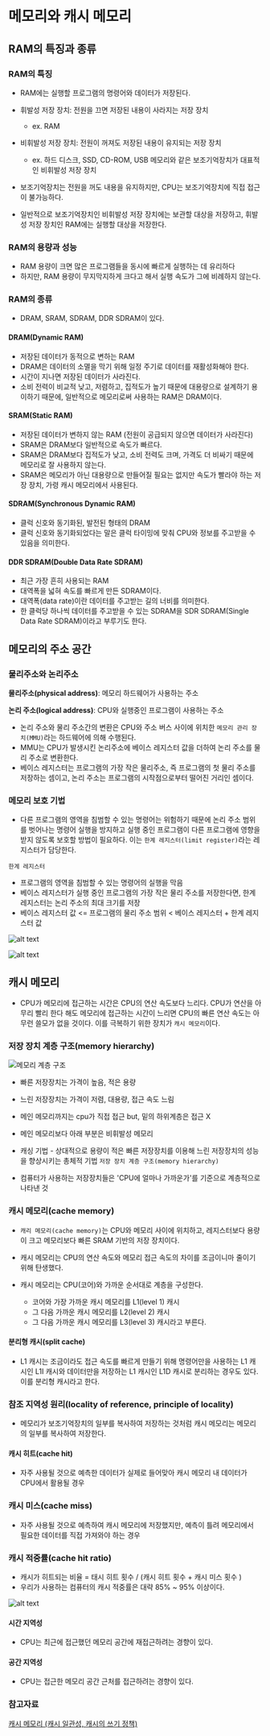 # 메모리와 캐시 메모리

## RAM의 특징과 종류

### RAM의 특징

- RAM에는 실행할 프로그램의 명령어와 데이터가 저장된다.
- 휘발성 저장 장치: 전원을 끄면 저장된 내용이 사라지는 저장 장치
  - ex. RAM
- 비휘발성 저장 장치: 전원이 꺼져도 저장된 내용이 유지되는 저장 장치

  - ex. 하드 디스크, SSD, CD-ROM, USB 메모리와 같은 보조기억장치가 대표적인 비휘발성 저장 장치

- 보조기억장치는 전원을 꺼도 내용을 유지하지만, CPU는 보조기억장치에 직접 접근이 불가능하다.
- 일반적으로 보조기억장치인 비휘발성 저장 장치에는 보관할 대상을 저장하고, 휘발성 저장 장치인 RAM에는 실행할 대상을 저장한다.

### RAM의 용량과 성능

- RAM 용량이 크면 많은 프로그램들을 동시에 빠르게 실행하는 데 유리하다
- 하지만, RAM 용량이 무지막지하게 크다고 해서 실행 속도가 그에 비례하지 않는다.

### RAM의 종류

- DRAM, SRAM, SDRAM, DDR SDRAM이 있다.

#### DRAM(Dynamic RAM)

- 저장된 데이터가 동적으로 변하는 RAM
- DRAM은 데이터의 소멸을 막기 위해 일정 주기로 데이터를 재활성화해야 한다.
- 시간이 지나면 저장된 데이터가 사라진다.
- 소비 전력이 비교적 낮고, 저렴하고, 집적도가 높기 때문에 대용량으로 설계하기 용이하기 때문에, 일반적으로 메모리로써 사용하는 RAM은 DRAM이다.

#### SRAM(Static RAM)

- 저장된 데이터가 변하지 않는 RAM (전원이 공급되지 않으면 데이터가 사라진다)
- SRAM은 DRAM보다 일반적으로 속도가 빠르다.
- SRAM은 DRAM보다 집적도가 낮고, 소비 전력도 크며, 가격도 더 비싸기 때문에 메모리로 잘 사용하지 않는다.
- SRAM은 메모리가 아닌 대용량으로 만들어질 필요는 없지만 속도가 빨라야 하는 저장 장치, 가령 캐시 메모리에서 사용된다.

#### SDRAM(Synchronous Dynamic RAM)

- 클럭 신호와 동기화된, 발전된 형태의 DRAM
- 클럭 신호와 동기화되었다는 말은 클럭 타이밍에 맞춰 CPU와 정보를 주고받을 수 있음을 의미한다.

#### DDR SDRAM(Double Data Rate SDRAM)

- 최근 가장 흔히 사용되는 RAM
- 대역폭을 넓혀 속도를 빠르게 만든 SDRAM이다.
- 대역폭(data rate)이란 데이터를 주고받는 길의 너비를 의미한다.
- 한 클럭당 하나씩 데이터를 주고받을 수 있는 SDRAM을 SDR SDRAM(Single Data Rate SDRAM)이라고 부루기도 한다.

## 메모리의 주소 공간

### 물리주소와 논리주소

**물리주소(physical address)**: 메모리 하드웨어가 사용하는 주소

**논리 주소(logical address)**: CPU와 실행중인 프로그램이 사용하는 주소

- 논리 주소와 물리 주소간의 변환은 CPU와 주소 버스 사이에 위치한 `메모리 관리 장치(MMU)`라는 하드웨어에 의해 수행된다.
- MMU는 CPU가 발생시킨 논리주소에 베이스 레지스터 값을 더하여 논리 주소를 물리 주소로 변환한다.
- 베이스 레지스터는 프로그램의 가장 작은 물리주소, 즉 프로그램의 첫 물리 주소를 저장하는 셈이고, 논리 주소는 프로그램의 시작점으로부터 떨어진 거리인 셈이다.

### 메모리 보호 기법

- 다른 프로그램의 영역을 침범할 수 있는 명령어는 위험하기 때문에 논리 주소 범위를 벗어나는 명령어 실행을 방지하고 실행 중인 프로그램이 다른 프로그램에 영향을 받지 않도록 보호할 방법이 필요하다. 이는 `한계 레지스터(limit register)`라는 레지스터가 담당한다.

`한계 레지스터`

- 프로그램의 영역을 침범할 수 있는 명령어의 실행을 막음
- 베이스 레지스터가 실행 중인 프로그램의 가장 작은 물리 주소를 저장한다면, 한계 레지스터는 논리 주소의 최대 크기를 저장
- 베이스 레지스터 값 <= 프로그램의 물리 주소 범위 < 베이스 레지스터 + 한계 레지스터 값

![alt text](baseRegister.png)

![alt text](메모리보호기법.png)

## 캐시 메모리

- CPU가 메모리에 접근하는 시간은 CPU의 연산 속도보다 느리다. CPU가 연산을 아무리 빨리 한다 해도 메모리에 접근하는 시간이 느리면 CPU의 빠른 연산 속도는 아무런 쓸모가 없을 것이다. 이를 극복하기 위한 장치가 `캐시 메모리`이다.

### 저장 장치 계층 구조(memory hierarchy)

![메모리 계층 구조](메모리계층구조.png)

- 빠른 저장장치는 가격이 높음, 적은 용량
- 느린 저장장치는 가격이 저렴, 대용량, 접근 속도 느림
- 메인 메모리까지는 cpu가 직접 접근 but, 밑의 하위계층은 접근 X
- 메인 메모리보다 아래 부분은 비휘발성 메모리
- 캐싱 기법 - 상대적으로 용량이 적은 빠른 저장장치를 이용해 느린 저장장치의 성능을 향상시키는 총체적 기법
  `저장 장치 계층 구조(memory hierarchy)`

- 컴퓨터가 사용하는 저장장치들은 'CPU에 얼마나 가까운가'를 기준으로 계층적으로 나타낸 것

### 캐시 메모리(cache memory)

- `캐리 메모리(cache memory)`는 CPU와 메모리 사이에 위치하고, 레지스터보다 용량이 크고 메모리보다 빠른 SRAM 기반의 저장 장치이다.
- 캐시 메모리는 CPU의 연산 속도와 메모리 접근 속도의 차이를 조금이니마 줄이기 위해 탄생했다.

- 캐시 메모리는 CPU(코어)와 가까운 순서대로 계층을 구성한다.
  - 코어와 가장 가까운 캐시 메모리를 L1(level 1) 캐시
  - 그 다음 가까운 캐시 메모리를 L2(level 2) 캐시
  - 그 다음 가까운 캐시 메모리를 L3(level 3) 캐시라고 부른다.

#### 분리형 캐시(split cache)

- L1 캐시는 조금이라도 접근 속도를 빠르게 만들기 위해 명령어만을 사용하는 L1 캐시인 L1I 캐시와 데이터만을 저장하는 L1 캐시인 L1D 캐시로 분리하는 경우도 있다. 이를 분리형 캐시라고 한다.

### 참조 지역성 원리(locality of reference, principle of locality)

- 메모리가 보조기억장치의 일부를 복사하여 저장하는 것처럼 캐시 메모리는 메모리의 일부를 복사하여 저장한다.

#### 캐시 히트(cache hit)

- 자주 사용될 것으로 예측한 데이터가 실제로 들어맞아 캐시 메모리 내 데이터가 CPU에서 활용될 경우

### 캐시 미스(cache miss)

- 자주 사용될 것으로 예측하여 캐시 메모리에 저장했지만, 예측이 틀려 메모리에서 필요한 데이터를 직접 가져와야 하는 경우

### 캐시 적중률(cache hit ratio)

- 캐시가 히트되는 비율 = 태시 히트 횟수 / (캐시 히트 횟수 + 캐시 미스 횟수 )
- 우리가 사용하는 컴퓨터의 캐시 적중률은 대략 85% ~ 95% 이상이다.

![alt text](image.png)

#### 시간 지역성

- CPU는 최근에 접근했던 메모리 공간에 재접근하려는 경향이 있다.

#### 공간 지역성

- CPU는 접근한 메모리 공간 근처를 접근하려는 경향이 있다.

### 참고자료

[캐시 메모리 (캐시 일관성, 캐시의 쓰기 정책)](https://shuu.tistory.com/49)
